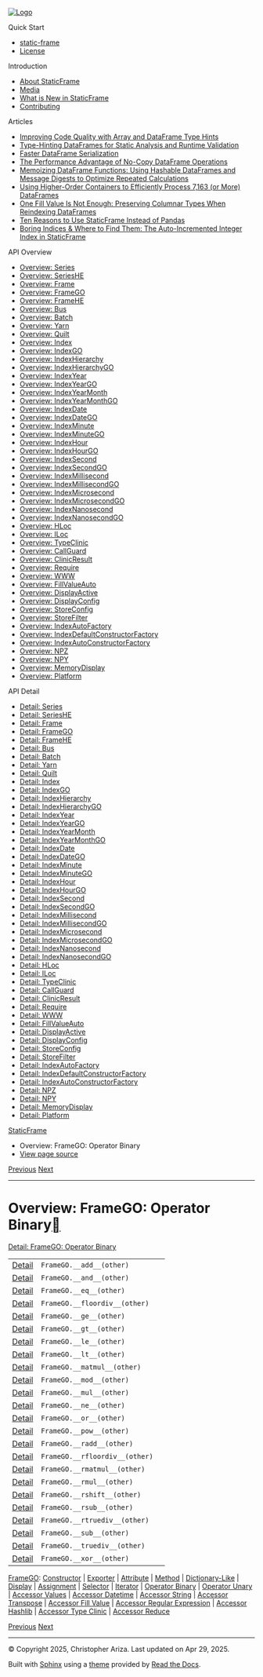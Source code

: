 [![Logo](../_static/sf-logo-web_icon-small.png)](../index.md)

Quick Start

* [static-frame](../readme.md)
* [License](../license.md)

Introduction

* [About StaticFrame](../intro.md)
* [Media](../intro.html#media)
* [What is New in StaticFrame](../new.md)
* [Contributing](../contributing.md)

Articles

* [Improving Code Quality with Array and DataFrame Type Hints](../articles/guard.md)
* [Type-Hinting DataFrames for Static Analysis and Runtime Validation](../articles/ftyping.md)
* [Faster DataFrame Serialization](../articles/serialize.md)
* [The Performance Advantage of No-Copy DataFrame Operations](../articles/no_copy.md)
* [Memoizing DataFrame Functions: Using Hashable DataFrames and Message Digests to Optimize Repeated Calculations](../articles/hash.md)
* [Using Higher-Order Containers to Efficiently Process 7,163 (or More) DataFrames](../articles/uhoc.md)
* [One Fill Value Is Not Enough: Preserving Columnar Types When Reindexing DataFrames](../articles/fill_value.md)
* [Ten Reasons to Use StaticFrame Instead of Pandas](../articles/upgrade.md)
* [Boring Indices & Where to Find Them: The Auto-Incremented Integer Index in StaticFrame](../articles/aiii.md)

API Overview

* [Overview: Series](series.md)
* [Overview: SeriesHE](series_he.md)
* [Overview: Frame](frame.md)
* [Overview: FrameGO](frame_go.md)
* [Overview: FrameHE](frame_he.md)
* [Overview: Bus](bus.md)
* [Overview: Batch](batch.md)
* [Overview: Yarn](yarn.md)
* [Overview: Quilt](quilt.md)
* [Overview: Index](index.md)
* [Overview: IndexGO](index_go.md)
* [Overview: IndexHierarchy](index_hierarchy.md)
* [Overview: IndexHierarchyGO](index_hierarchy_go.md)
* [Overview: IndexYear](index_year.md)
* [Overview: IndexYearGO](index_year_go.md)
* [Overview: IndexYearMonth](index_year_month.md)
* [Overview: IndexYearMonthGO](index_year_month_go.md)
* [Overview: IndexDate](index_date.md)
* [Overview: IndexDateGO](index_date_go.md)
* [Overview: IndexMinute](index_minute.md)
* [Overview: IndexMinuteGO](index_minute_go.md)
* [Overview: IndexHour](index_hour.md)
* [Overview: IndexHourGO](index_hour_go.md)
* [Overview: IndexSecond](index_second.md)
* [Overview: IndexSecondGO](index_second_go.md)
* [Overview: IndexMillisecond](index_millisecond.md)
* [Overview: IndexMillisecondGO](index_millisecond_go.md)
* [Overview: IndexMicrosecond](index_microsecond.md)
* [Overview: IndexMicrosecondGO](index_microsecond_go.md)
* [Overview: IndexNanosecond](index_nanosecond.md)
* [Overview: IndexNanosecondGO](index_nanosecond_go.md)
* [Overview: HLoc](hloc.md)
* [Overview: ILoc](iloc.md)
* [Overview: TypeClinic](type_clinic.md)
* [Overview: CallGuard](call_guard.md)
* [Overview: ClinicResult](clinic_result.md)
* [Overview: Require](require.md)
* [Overview: WWW](www.md)
* [Overview: FillValueAuto](fill_value_auto.md)
* [Overview: DisplayActive](display_active.md)
* [Overview: DisplayConfig](display_config.md)
* [Overview: StoreConfig](store_config.md)
* [Overview: StoreFilter](store_filter.md)
* [Overview: IndexAutoFactory](index_auto_factory.md)
* [Overview: IndexDefaultConstructorFactory](index_default_constructor_factory.md)
* [Overview: IndexAutoConstructorFactory](index_auto_constructor_factory.md)
* [Overview: NPZ](npz.md)
* [Overview: NPY](npy.md)
* [Overview: MemoryDisplay](memory_display.md)
* [Overview: Platform](platform.md)

API Detail

* [Detail: Series](../api_detail/series.md)
* [Detail: SeriesHE](../api_detail/series_he.md)
* [Detail: Frame](../api_detail/frame.md)
* [Detail: FrameGO](../api_detail/frame_go.md)
* [Detail: FrameHE](../api_detail/frame_he.md)
* [Detail: Bus](../api_detail/bus.md)
* [Detail: Batch](../api_detail/batch.md)
* [Detail: Yarn](../api_detail/yarn.md)
* [Detail: Quilt](../api_detail/quilt.md)
* [Detail: Index](../api_detail/index.md)
* [Detail: IndexGO](../api_detail/index_go.md)
* [Detail: IndexHierarchy](../api_detail/index_hierarchy.md)
* [Detail: IndexHierarchyGO](../api_detail/index_hierarchy_go.md)
* [Detail: IndexYear](../api_detail/index_year.md)
* [Detail: IndexYearGO](../api_detail/index_year_go.md)
* [Detail: IndexYearMonth](../api_detail/index_year_month.md)
* [Detail: IndexYearMonthGO](../api_detail/index_year_month_go.md)
* [Detail: IndexDate](../api_detail/index_date.md)
* [Detail: IndexDateGO](../api_detail/index_date_go.md)
* [Detail: IndexMinute](../api_detail/index_minute.md)
* [Detail: IndexMinuteGO](../api_detail/index_minute_go.md)
* [Detail: IndexHour](../api_detail/index_hour.md)
* [Detail: IndexHourGO](../api_detail/index_hour_go.md)
* [Detail: IndexSecond](../api_detail/index_second.md)
* [Detail: IndexSecondGO](../api_detail/index_second_go.md)
* [Detail: IndexMillisecond](../api_detail/index_millisecond.md)
* [Detail: IndexMillisecondGO](../api_detail/index_millisecond_go.md)
* [Detail: IndexMicrosecond](../api_detail/index_microsecond.md)
* [Detail: IndexMicrosecondGO](../api_detail/index_microsecond_go.md)
* [Detail: IndexNanosecond](../api_detail/index_nanosecond.md)
* [Detail: IndexNanosecondGO](../api_detail/index_nanosecond_go.md)
* [Detail: HLoc](../api_detail/hloc.md)
* [Detail: ILoc](../api_detail/iloc.md)
* [Detail: TypeClinic](../api_detail/type_clinic.md)
* [Detail: CallGuard](../api_detail/call_guard.md)
* [Detail: ClinicResult](../api_detail/clinic_result.md)
* [Detail: Require](../api_detail/require.md)
* [Detail: WWW](../api_detail/www.md)
* [Detail: FillValueAuto](../api_detail/fill_value_auto.md)
* [Detail: DisplayActive](../api_detail/display_active.md)
* [Detail: DisplayConfig](../api_detail/display_config.md)
* [Detail: StoreConfig](../api_detail/store_config.md)
* [Detail: StoreFilter](../api_detail/store_filter.md)
* [Detail: IndexAutoFactory](../api_detail/index_auto_factory.md)
* [Detail: IndexDefaultConstructorFactory](../api_detail/index_default_constructor_factory.md)
* [Detail: IndexAutoConstructorFactory](../api_detail/index_auto_constructor_factory.md)
* [Detail: NPZ](../api_detail/npz.md)
* [Detail: NPY](../api_detail/npy.md)
* [Detail: MemoryDisplay](../api_detail/memory_display.md)
* [Detail: Platform](../api_detail/platform.md)

[StaticFrame](../index.md)

* Overview: FrameGO: Operator Binary
* [View page source](../_sources/api_overview/frame_go-operator_binary.rst.txt)

[Previous](frame_go-iterator.html "Overview: FrameGO: Iterator")
[Next](frame_go-operator_unary.html "Overview: FrameGO: Operator Unary")

---

# Overview: FrameGO: Operator Binary[](#overview-framego-operator-binary "Link to this heading")

[Detail: FrameGO: Operator Binary](../api_detail/frame_go-operator_binary.html#api-detail-framego-operator-binary)

|  |  |  |
| --- | --- | --- |
| [Detail](../api_detail/frame_go-operator_binary.html#api-sig-framego-add) | `FrameGO.__add__(other)` |  |
| [Detail](../api_detail/frame_go-operator_binary.html#api-sig-framego-and) | `FrameGO.__and__(other)` |  |
| [Detail](../api_detail/frame_go-operator_binary.html#api-sig-framego-eq) | `FrameGO.__eq__(other)` |  |
| [Detail](../api_detail/frame_go-operator_binary.html#api-sig-framego-floordiv) | `FrameGO.__floordiv__(other)` |  |
| [Detail](../api_detail/frame_go-operator_binary.html#api-sig-framego-ge) | `FrameGO.__ge__(other)` |  |
| [Detail](../api_detail/frame_go-operator_binary.html#api-sig-framego-gt) | `FrameGO.__gt__(other)` |  |
| [Detail](../api_detail/frame_go-operator_binary.html#api-sig-framego-le) | `FrameGO.__le__(other)` |  |
| [Detail](../api_detail/frame_go-operator_binary.html#api-sig-framego-lt) | `FrameGO.__lt__(other)` |  |
| [Detail](../api_detail/frame_go-operator_binary.html#api-sig-framego-matmul) | `FrameGO.__matmul__(other)` |  |
| [Detail](../api_detail/frame_go-operator_binary.html#api-sig-framego-mod) | `FrameGO.__mod__(other)` |  |
| [Detail](../api_detail/frame_go-operator_binary.html#api-sig-framego-mul) | `FrameGO.__mul__(other)` |  |
| [Detail](../api_detail/frame_go-operator_binary.html#api-sig-framego-ne) | `FrameGO.__ne__(other)` |  |
| [Detail](../api_detail/frame_go-operator_binary.html#api-sig-framego-or) | `FrameGO.__or__(other)` |  |
| [Detail](../api_detail/frame_go-operator_binary.html#api-sig-framego-pow) | `FrameGO.__pow__(other)` |  |
| [Detail](../api_detail/frame_go-operator_binary.html#api-sig-framego-radd) | `FrameGO.__radd__(other)` |  |
| [Detail](../api_detail/frame_go-operator_binary.html#api-sig-framego-rfloordiv) | `FrameGO.__rfloordiv__(other)` |  |
| [Detail](../api_detail/frame_go-operator_binary.html#api-sig-framego-rmatmul) | `FrameGO.__rmatmul__(other)` |  |
| [Detail](../api_detail/frame_go-operator_binary.html#api-sig-framego-rmul) | `FrameGO.__rmul__(other)` |  |
| [Detail](../api_detail/frame_go-operator_binary.html#api-sig-framego-rshift) | `FrameGO.__rshift__(other)` |  |
| [Detail](../api_detail/frame_go-operator_binary.html#api-sig-framego-rsub) | `FrameGO.__rsub__(other)` |  |
| [Detail](../api_detail/frame_go-operator_binary.html#api-sig-framego-rtruediv) | `FrameGO.__rtruediv__(other)` |  |
| [Detail](../api_detail/frame_go-operator_binary.html#api-sig-framego-sub) | `FrameGO.__sub__(other)` |  |
| [Detail](../api_detail/frame_go-operator_binary.html#api-sig-framego-truediv) | `FrameGO.__truediv__(other)` |  |
| [Detail](../api_detail/frame_go-operator_binary.html#api-sig-framego-xor) | `FrameGO.__xor__(other)` |  |

[FrameGO](frame_go.html#api-overview-framego): [Constructor](frame_go-constructor.html#api-overview-framego-constructor) | [Exporter](frame_go-exporter.html#api-overview-framego-exporter) | [Attribute](frame_go-attribute.html#api-overview-framego-attribute) | [Method](frame_go-method.html#api-overview-framego-method) | [Dictionary-Like](frame_go-dictionary_like.html#api-overview-framego-dictionary-like) | [Display](frame_go-display.html#api-overview-framego-display) | [Assignment](frame_go-assignment.html#api-overview-framego-assignment) | [Selector](frame_go-selector.html#api-overview-framego-selector) | [Iterator](frame_go-iterator.html#api-overview-framego-iterator) | [Operator Binary](#api-overview-framego-operator-binary) | [Operator Unary](frame_go-operator_unary.html#api-overview-framego-operator-unary) | [Accessor Values](frame_go-accessor_values.html#api-overview-framego-accessor-values) | [Accessor Datetime](frame_go-accessor_datetime.html#api-overview-framego-accessor-datetime) | [Accessor String](frame_go-accessor_string.html#api-overview-framego-accessor-string) | [Accessor Transpose](frame_go-accessor_transpose.html#api-overview-framego-accessor-transpose) | [Accessor Fill Value](frame_go-accessor_fill_value.html#api-overview-framego-accessor-fill-value) | [Accessor Regular Expression](frame_go-accessor_regular_expression.html#api-overview-framego-accessor-regular-expression) | [Accessor Hashlib](frame_go-accessor_hashlib.html#api-overview-framego-accessor-hashlib) | [Accessor Type Clinic](frame_go-accessor_type_clinic.html#api-overview-framego-accessor-type-clinic) | [Accessor Reduce](frame_go-accessor_reduce.html#api-overview-framego-accessor-reduce)

[Previous](frame_go-iterator.html "Overview: FrameGO: Iterator")
[Next](frame_go-operator_unary.html "Overview: FrameGO: Operator Unary")

---

© Copyright 2025, Christopher Ariza.
Last updated on Apr 29, 2025.

Built with [Sphinx](https://www.sphinx-doc.org/) using a
[theme](https://github.com/readthedocs/sphinx_rtd_theme)
provided by [Read the Docs](https://readthedocs.org).